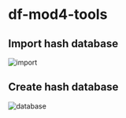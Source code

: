 # df-mod4-tools
## Import hash database
![import](https://user-images.githubusercontent.com/99350219/230505042-4401bc2a-c104-4891-9d57-9c68206b55a2.JPG)
## Create hash database
![database](https://user-images.githubusercontent.com/99350219/230513495-3b24e999-127d-4804-ba12-283cd9b9a68c.JPG)
